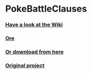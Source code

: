 # PokeBattleClauses

### [Have a look at the Wiki](https://github.com/randombyte-developer/poke-battle-clauses/wiki)

### [Ore](https://ore.spongepowered.org/RandomByte/PokeBattleClauses)

### [Or download from here](https://github.com/DaeM0nS/poke-battle-clauses/releases)

### [Original project](https://github.com/randombyte-developer/poke-battle-clauses)
